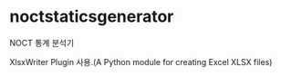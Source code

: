 # noctstaticsgenerator
NOCT 통계 분석기

XlsxWriter Plugin 사용.(A Python module for creating Excel XLSX files)
